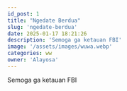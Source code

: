 ```yaml
---
id_post: 1
title: "Ngedate Berdua"
slug: 'ngedate-berdua'
date: 2025-01-17 18:21:26
description: 'Semoga ga ketauan FBI'
image: '/assets/images/wuwa.webp'
categories: ww
owner: 'Alayosa'
---
```


Semoga ga ketauan FBI
